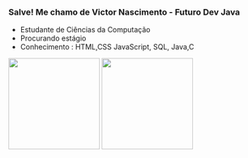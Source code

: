 ### Salve! Me chamo de Victor Nascimento - Futuro Dev Java

- Estudante de Ciências da Computação
- Procurando estágio
- Conhecimento : HTML,CSS JavaScript, SQL, Java,C

<div>
  <img height="180em" src="https://github-readme-stats.vercel.app/api?username=VicProT&show_icons=true&theme=dracula&include_all_commits=true&count_private=true"/>
  <img height="180em" src="https://github-readme-stats.vercel.app/api/top-langs/?username=VicProT&layout=compact&langs_count=16&theme=dracula"/>
</div>

<link rel="stylesheet" href="https://cdn.jsdelivr.net/gh/devicons/devicon@v2.15.1/devicon.min.css">
          
